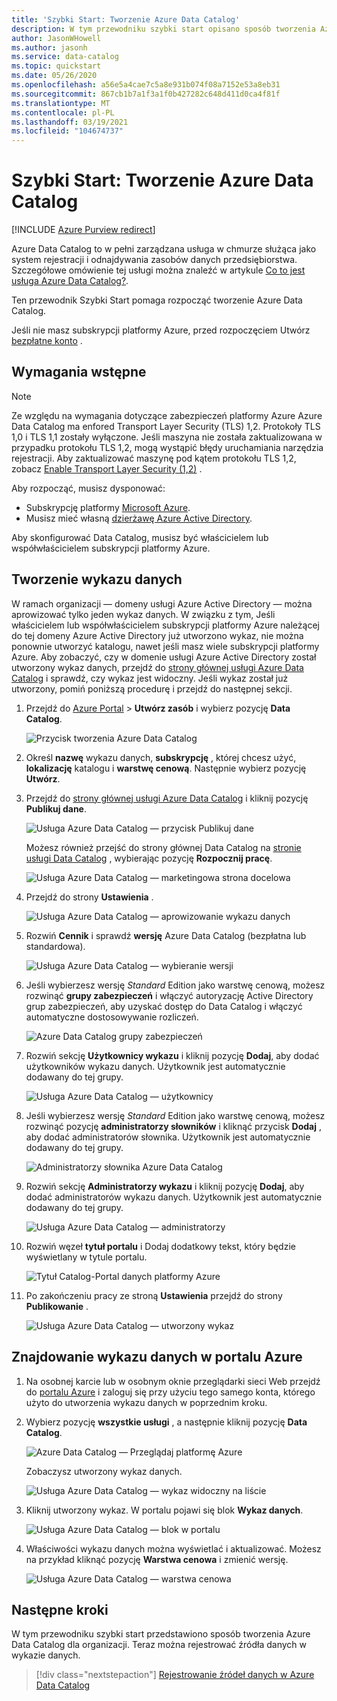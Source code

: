 ```yaml
---
title: 'Szybki Start: Tworzenie Azure Data Catalog'
description: W tym przewodniku szybki start opisano sposób tworzenia Azure Data Catalog przy użyciu Azure Portal.
author: JasonWHowell
ms.author: jasonh
ms.service: data-catalog
ms.topic: quickstart
ms.date: 05/26/2020
ms.openlocfilehash: a56e5a4cae7c5a8e931b074f08a7152e53a8eb31
ms.sourcegitcommit: 867cb1b7a1f3a1f0b427282c648d411d0ca4f81f
ms.translationtype: MT
ms.contentlocale: pl-PL
ms.lasthandoff: 03/19/2021
ms.locfileid: "104674737"
---
```

# <a name="quickstart-create-an-azure-data-catalog"></a>Szybki Start: Tworzenie Azure Data Catalog

[!INCLUDE [Azure Purview redirect](../../includes/data-catalog-use-purview.md)]

Azure Data Catalog to w pełni zarządzana usługa w chmurze służąca jako system rejestracji i odnajdywania zasobów danych przedsiębiorstwa. Szczegółowe omówienie tej usługi można znaleźć w artykule [Co to jest usługa Azure Data Catalog?](overview.md).

Ten przewodnik Szybki Start pomaga rozpocząć tworzenie Azure Data Catalog.

Jeśli nie masz subskrypcji platformy Azure, przed rozpoczęciem Utwórz [bezpłatne konto](https://azure.microsoft.com/free/?WT.mc_id=A261C142F) .

## <a name="prerequisites"></a>Wymagania wstępne

> [!Note]
> Ze względu na wymagania dotyczące zabezpieczeń platformy Azure Azure Data Catalog ma enfored Transport Layer Security (TLS) 1,2. Protokoły TLS 1,0 i TLS 1,1 zostały wyłączone. Jeśli maszyna nie została zaktualizowana w przypadku protokołu TLS 1,2, mogą wystąpić błędy uruchamiania narzędzia rejestracji. Aby zaktualizować maszynę pod kątem protokołu TLS 1,2, zobacz [Enable Transport Layer Security (1,2)](/mem/configmgr/core/plan-design/security/enable-tls-1-2) .

Aby rozpocząć, musisz dysponować:

* Subskrypcję platformy [Microsoft Azure](https://azure.microsoft.com/).
* Musisz mieć własną [dzierżawę Azure Active Directory](../active-directory/fundamentals/active-directory-access-create-new-tenant.md).

Aby skonfigurować Data Catalog, musisz być właścicielem lub współwłaścicielem subskrypcji platformy Azure.

## <a name="create-a-data-catalog"></a>Tworzenie wykazu danych

W ramach organizacji — domeny usługi Azure Active Directory — można aprowizować tylko jeden wykaz danych. W związku z tym, Jeśli właścicielem lub współwłaścicielem subskrypcji platformy Azure należącej do tej domeny Azure Active Directory już utworzono wykaz, nie można ponownie utworzyć katalogu, nawet jeśli masz wiele subskrypcji platformy Azure. Aby zobaczyć, czy w domenie usługi Azure Active Directory został utworzony wykaz danych, przejdź do [strony głównej usługi Azure Data Catalog](http://azuredatacatalog.com) i sprawdź, czy wykaz jest widoczny. Jeśli wykaz został już utworzony, pomiń poniższą procedurę i przejdź do następnej sekcji.

1. Przejdź do [Azure Portal](https://portal.azure.com)  >  **Utwórz zasób** i wybierz pozycję **Data Catalog**.

    ![Przycisk tworzenia Azure Data Catalog](media/data-catalog-get-started/data-catalog-create.png)

2. Określ **nazwę** wykazu danych, **subskrypcję** , której chcesz użyć, **lokalizację** katalogu i **warstwę cenową**. Następnie wybierz pozycję **Utwórz**.

3. Przejdź do [strony głównej usługi Azure Data Catalog](http://azuredatacatalog.com) i kliknij pozycję **Publikuj dane**.

   ![Usługa Azure Data Catalog — przycisk Publikuj dane](media/data-catalog-get-started/data-catalog-publish-data.png)

   Możesz również przejść do strony głównej Data Catalog na [stronie usługi Data Catalog](https://azure.microsoft.com/services/data-catalog) , wybierając pozycję **Rozpocznij pracę**.

   ![Usługa Azure Data Catalog — marketingowa strona docelowa](media/data-catalog-get-started/data-catalog-marketing-landing-page.png)

4. Przejdź do strony **Ustawienia** .

    ![Usługa Azure Data Catalog — aprowizowanie wykazu danych](media/data-catalog-get-started/data-catalog-create-azure-data-catalog.png)

5. Rozwiń **Cennik** i sprawdź **wersję** Azure Data Catalog (bezpłatna lub standardowa).

    ![Usługa Azure Data Catalog — wybieranie wersji](media/data-catalog-get-started/data-catalog-create-catalog-select-edition.png)

6. Jeśli wybierzesz wersję *Standard* Edition jako warstwę cenową, możesz rozwinąć **grupy zabezpieczeń** i włączyć autoryzację Active Directory grup zabezpieczeń, aby uzyskać dostęp do Data Catalog i włączyć automatyczne dostosowywanie rozliczeń.

    ![Azure Data Catalog grupy zabezpieczeń](media/data-catalog-get-started/data-catalog-standard-security-groups.png)

7. Rozwiń sekcję **Użytkownicy wykazu** i kliknij pozycję **Dodaj**, aby dodać użytkowników wykazu danych. Użytkownik jest automatycznie dodawany do tej grupy.

    ![Usługa Azure Data Catalog — użytkownicy](media/data-catalog-get-started/data-catalog-add-catalog-user.png)

8. Jeśli wybierzesz wersję *Standard* Edition jako warstwę cenową, możesz rozwinąć pozycję **administratorzy słowników** i kliknąć przycisk **Dodaj** , aby dodać administratorów słownika. Użytkownik jest automatycznie dodawany do tej grupy.

    ![Administratorzy słownika Azure Data Catalog](media/data-catalog-get-started/data-catalog-standard-glossary-admin.png)

9. Rozwiń sekcję **Administratorzy wykazu** i kliknij pozycję **Dodaj**, aby dodać administratorów wykazu danych. Użytkownik jest automatycznie dodawany do tej grupy.

    ![Usługa Azure Data Catalog — administratorzy](media/data-catalog-get-started/data-catalog-add-catalog-admins.png)

10. Rozwiń węzeł **tytuł portalu** i Dodaj dodatkowy tekst, który będzie wyświetlany w tytule portalu.

    ![Tytuł Catalog-Portal danych platformy Azure](media/data-catalog-get-started/data-catalog-portal-title.png)

11. Po zakończeniu pracy ze stroną **Ustawienia** przejdź do strony **Publikowanie** .

    ![Usługa Azure Data Catalog — utworzony wykaz](media/data-catalog-get-started/data-catalog-created.png)

## <a name="find-a-data-catalog-in-the-azure-portal"></a>Znajdowanie wykazu danych w portalu Azure

1. Na osobnej karcie lub w osobnym oknie przeglądarki sieci Web przejdź do [portalu Azure](https://portal.azure.com) i zaloguj się przy użyciu tego samego konta, którego użyto do utworzenia wykazu danych w poprzednim kroku.

2. Wybierz pozycję **wszystkie usługi** , a następnie kliknij pozycję **Data Catalog**.

    ![Azure Data Catalog — Przeglądaj platformę Azure](media/data-catalog-get-started/data-catalog-browse-azure-portal.png)

    Zobaczysz utworzony wykaz danych.

    ![Usługa Azure Data Catalog — wykaz widoczny na liście](media/data-catalog-get-started/data-catalog-azure-portal-show-catalog.png)

3. Kliknij utworzony wykaz. W portalu pojawi się blok **Wykaz danych**.

   ![Usługa Azure Data Catalog — blok w portalu](media/data-catalog-get-started/data-catalog-blade-azure-portal.png)

4. Właściwości wykazu danych można wyświetlać i aktualizować. Możesz na przykład kliknąć pozycję **Warstwa cenowa** i zmienić wersję.

    ![Usługa Azure Data Catalog — warstwa cenowa](media/data-catalog-get-started/data-catalog-change-pricing-tier.png)

## <a name="next-steps"></a>Następne kroki

W tym przewodniku szybki start przedstawiono sposób tworzenia Azure Data Catalog dla organizacji. Teraz można rejestrować źródła danych w wykazie danych.

> [!div class="nextstepaction"]
> [Rejestrowanie źródeł danych w Azure Data Catalog](data-catalog-how-to-register.md)